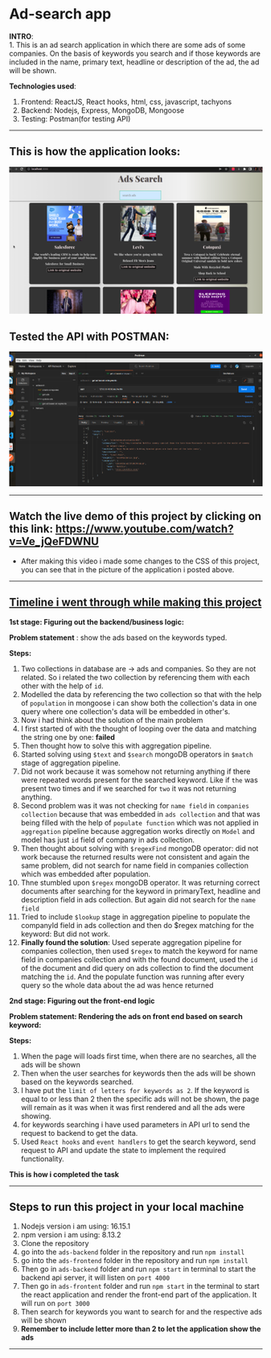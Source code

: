 # Ad-search app

**INTRO**: <br/>1. This is an ad search application in which there are some ads of some companies. On the basis of keywords you search and if those keywords are included in the name, primary text, headline or description of the ad, the ad will be shown.

**Technologies used**: <br/>

1.  Frontend: ReactJS, React hooks, html, css, javascript, tachyons
2.  Backend: Nodejs, Express, MongoDB, Mongoose
3.  Testing: Postman(for testing API)

---

## This is how the application looks:

![Ad-search](ad-search.png)

## Tested the API with POSTMAN:

![postman](postman.png)

---

## Watch the live demo of this project by clicking on this link: https://www.youtube.com/watch?v=Ve_jQeFDWNU

- After making this video i made some changes to the CSS of this project, you can see that in the picture of the application i posted above.

---

## <u>Timeline i went through while making this project</u>

**1st stage: Figuring out the backend/business logic:**<br/>

**Problem statement** : show the ads based on the keywords typed.

**Steps:**<br/>

1. Two collections in database are -> ads and companies. So they are not related. So i related the two collection by referencing them with each other with the help of `id`.
2. Modelled the data by referencing the two collection so that with the help of `population` in mongoose i can show both the collection's data in one query where one collection's data will be embedded in other's.
3. Now i had think about the solution of the main problem
4. I first started of with the thought of looping over the data and matching the string one by one: **failed**
5. Then thought how to solve this with aggregation pipeline.
6. Started solving using `$text` and `$search` mongoDB operators in `$match` stage of aggregation pipeline.
7. Did not work because it was somehow not returning anything if there were repeated words present for the searched keyword. Like if `the` was present two times and if we searched for `two` it was not returning anything.
8. Second problem was it was not checking for `name field` in `companies collection` because that was embedded in `ads collection` and that was being filled with the help of `populate function` which was not applied in `aggregation` pipeline because aggregation works directly on `Model` and model has just `id` field of company in ads collection.
9. Then thought about solving with `$regexFind` mongoDB operator: did not work because the returned results were not consistent and again the same problem, did not search for name field in companies collection which was embedded after population.
10. Thne stumbled upon `$regex` mongoDB operator. It was returning correct documents after searching for the keyword in primaryText, headline and description field in ads collection. But again did not search for the `name field`
11. Tried to include `$lookup` stage in aggregation pipeline to populate the companyId field in ads collection and then do $regex matching for the keyword: But did not work.
12. **Finally found the solution**: Used seperate aggregation pipeline for companies collection, then used `$regex` to match the keyword for name field in companies collection and with the found document, used the `id` of the document and did query on ads collection to find the document matching the `id`. And the populate function was running after every query so the whole data about the ad was hence returned

**2nd stage: Figuring out the front-end logic**

**Problem statement: Rendering the ads on front end based on search keyword:**

**Steps:**<br/>

1. When the page will loads first time, when there are no searches, all the ads will be shown
2. Then when the user searches for keywords then the ads will be shown based on the keywords searched.
3. I have put the `limit of letters for keywords as 2`. If the keyword is equal to or less than 2 then the specific ads will not be shown, the page will remain as it was when it was first rendered and all the ads were showing.
4. for keywords searching i have used parameters in API url to send the request to backend to get the data.
5. Used `React hooks` and `event handlers` to get the search keyword, send request to API and update the state to implement the required functionality.

**This is how i completed the task**

---

## Steps to run this project in your local machine

1. Nodejs version i am using: 16.15.1
2. npm version i am using: 8.13.2
3. Clone the repository
4. go into the `ads-backend` folder in the repository and run `npm install`
5. go into the `ads-frontend` folder in the repository and run `npm install`
6. Then go in `ads-backend` folder and run `npm start` in terminal to start the backend api server, it will listen on `port 4000`
7. Then go in `ads-frontent` folder and run `npm start` in the terminal to start the react application and render the front-end part of the application. It will run on `port 3000`
8. Then search for keywords you want to search for and the respective ads will be shown
9. **Remember to include letter more than 2 to let the application show the ads**

---
